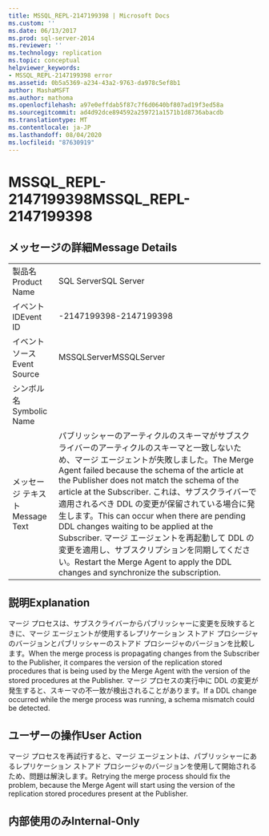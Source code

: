 ```yaml
---
title: MSSQL_REPL-2147199398 | Microsoft Docs
ms.custom: ''
ms.date: 06/13/2017
ms.prod: sql-server-2014
ms.reviewer: ''
ms.technology: replication
ms.topic: conceptual
helpviewer_keywords:
- MSSQL_REPL-2147199398 error
ms.assetid: 0b5a5369-a234-43a2-9763-da978c5ef8b1
author: MashaMSFT
ms.author: mathoma
ms.openlocfilehash: a97e0effdab5f87c7f6d0640bf807ad19f3ed58a
ms.sourcegitcommit: ad4d92dce894592a259721a1571b1d8736abacdb
ms.translationtype: MT
ms.contentlocale: ja-JP
ms.lasthandoff: 08/04/2020
ms.locfileid: "87630919"
---
```

# <a name="mssql_repl-2147199398"></a><span data-ttu-id="7e4b3-102">MSSQL_REPL-2147199398</span><span class="sxs-lookup"><span data-stu-id="7e4b3-102">MSSQL_REPL-2147199398</span></span>
    
## <a name="message-details"></a><span data-ttu-id="7e4b3-103">メッセージの詳細</span><span class="sxs-lookup"><span data-stu-id="7e4b3-103">Message Details</span></span>  
  
|||  
|-|-|  
|<span data-ttu-id="7e4b3-104">製品名</span><span class="sxs-lookup"><span data-stu-id="7e4b3-104">Product Name</span></span>|<span data-ttu-id="7e4b3-105">SQL Server</span><span class="sxs-lookup"><span data-stu-id="7e4b3-105">SQL Server</span></span>|  
|<span data-ttu-id="7e4b3-106">イベント ID</span><span class="sxs-lookup"><span data-stu-id="7e4b3-106">Event ID</span></span>|<span data-ttu-id="7e4b3-107">-2147199398</span><span class="sxs-lookup"><span data-stu-id="7e4b3-107">-2147199398</span></span>|  
|<span data-ttu-id="7e4b3-108">イベント ソース</span><span class="sxs-lookup"><span data-stu-id="7e4b3-108">Event Source</span></span>|<span data-ttu-id="7e4b3-109">MSSQLServer</span><span class="sxs-lookup"><span data-stu-id="7e4b3-109">MSSQLServer</span></span>|  
|<span data-ttu-id="7e4b3-110">シンボル名</span><span class="sxs-lookup"><span data-stu-id="7e4b3-110">Symbolic Name</span></span>||  
|<span data-ttu-id="7e4b3-111">メッセージ テキスト</span><span class="sxs-lookup"><span data-stu-id="7e4b3-111">Message Text</span></span>|<span data-ttu-id="7e4b3-112">パブリッシャーのアーティクルのスキーマがサブスクライバーのアーティクルのスキーマと一致しないため、マージ エージェントが失敗しました。</span><span class="sxs-lookup"><span data-stu-id="7e4b3-112">The Merge Agent failed because the schema of the article at the Publisher does not match the schema of the article at the Subscriber.</span></span> <span data-ttu-id="7e4b3-113">これは、サブスクライバーで適用されるべき DDL の変更が保留されている場合に発生します。</span><span class="sxs-lookup"><span data-stu-id="7e4b3-113">This can occur when there are pending DDL changes waiting to be applied at the Subscriber.</span></span> <span data-ttu-id="7e4b3-114">マージ エージェントを再起動して DDL の変更を適用し、サブスクリプションを同期してください。</span><span class="sxs-lookup"><span data-stu-id="7e4b3-114">Restart the Merge Agent to apply the DDL changes and synchronize the subscription.</span></span>|  
  
## <a name="explanation"></a><span data-ttu-id="7e4b3-115">説明</span><span class="sxs-lookup"><span data-stu-id="7e4b3-115">Explanation</span></span>  
 <span data-ttu-id="7e4b3-116">マージ プロセスは、サブスクライバーからパブリッシャーに変更を反映するときに、マージ エージェントが使用するレプリケーション ストアド プロシージャのバージョンとパブリッシャーのストアド プロシージャのバージョンを比較します。</span><span class="sxs-lookup"><span data-stu-id="7e4b3-116">When the merge process is propagating changes from the Subscriber to the Publisher, it compares the version of the replication stored procedures that is being used by the Merge Agent with the version of the stored procedures at the Publisher.</span></span> <span data-ttu-id="7e4b3-117">マージ プロセスの実行中に DDL の変更が発生すると、スキーマの不一致が検出されることがあります。</span><span class="sxs-lookup"><span data-stu-id="7e4b3-117">If a DDL change occurred while the merge process was running, a schema mismatch could be detected.</span></span>  
  
## <a name="user-action"></a><span data-ttu-id="7e4b3-118">ユーザーの操作</span><span class="sxs-lookup"><span data-stu-id="7e4b3-118">User Action</span></span>  
 <span data-ttu-id="7e4b3-119">マージ プロセスを再試行すると、マージ エージェントは、パブリッシャーにあるレプリケーション ストアド プロシージャのバージョンを使用して開始されるため、問題は解決します。</span><span class="sxs-lookup"><span data-stu-id="7e4b3-119">Retrying the merge process should fix the problem, because the Merge Agent will start using the version of the replication stored procedures present at the Publisher.</span></span>  
  
## <a name="internal-only"></a><span data-ttu-id="7e4b3-120">内部使用のみ</span><span class="sxs-lookup"><span data-stu-id="7e4b3-120">Internal-Only</span></span>  
  
